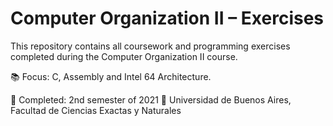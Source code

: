 # Computer Organization II – Exercises

This repository contains all coursework and programming exercises completed during the Computer Organization II course.

📚 Focus: C, Assembly and Intel 64 Architecture.

📅 Completed: 2nd semester of 2021
🏫 Universidad de Buenos Aires, Facultad de Ciencias Exactas y Naturales
